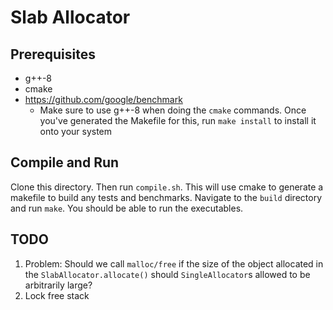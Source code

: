 # Slab Allocator

## Prerequisites
- g++-8
- cmake
- https://github.com/google/benchmark
    - Make sure to use g++-8 when doing the `cmake` commands. Once you've
    generated the Makefile for this, run `make install` to install it onto your
    system

## Compile and Run
Clone this directory. Then run `compile.sh`. This will use cmake to generate
a makefile to build any tests and benchmarks. Navigate to the `build` directory
and run `make`. You should be able to run the executables.

## TODO
1. Problem: Should we call `malloc/free` if the size of the object allocated in
the `SlabAllocator.allocate()` should `SingleAllocator`s allowed to be
arbitrarily large?
2. Lock free stack
